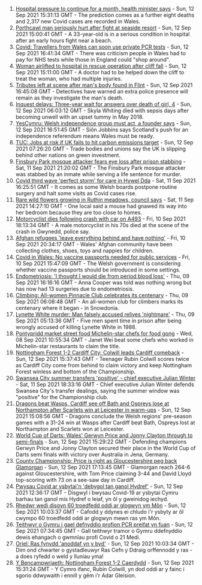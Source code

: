 1. [Hospital pressure to continue for a month, health minister says](https://www.bbc.co.uk/news/uk-wales-58535611?at_medium=RSS&at_campaign=KARANGA) - Sun, 12 Sep 2021 15:31:13 GMT - The prediction comes as a further eight deaths and 2,317 new Covid cases are recorded in Wales.
2. [Porthcawl man seriously hurt after fight at seaside resort](https://www.bbc.co.uk/news/uk-wales-58537841?at_medium=RSS&at_campaign=KARANGA) - Sun, 12 Sep 2021 15:00:41 GMT - A 33-year-old is in a serious condition in hospital after an early hours fight near a beach.
3. [Covid: Travellers from Wales can soon use private PCR tests](https://www.bbc.co.uk/news/uk-wales-58532433?at_medium=RSS&at_campaign=KARANGA) - Sun, 12 Sep 2021 16:41:34 GMT - There was criticism people in Wales had to pay for NHS tests while those in England could "shop around".
4. [Woman airlifted to hospital in rescue operation after cliff fall](https://www.bbc.co.uk/news/uk-wales-58535604?at_medium=RSS&at_campaign=KARANGA) - Sun, 12 Sep 2021 15:11:00 GMT - A doctor had to be helped down the cliff to treat the woman, who had multiple injuries.
5. [Tributes left at scene after man's body found in Flint](https://www.bbc.co.uk/news/uk-wales-58535603?at_medium=RSS&at_campaign=KARANGA) - Sun, 12 Sep 2021 16:45:08 GMT - Detectives have warned an extra police presence will remain as they investigate the man's death.
6. [Inquest delays: Three-year wait for answers over death of girl, 4](https://www.bbc.co.uk/news/uk-wales-57657960?at_medium=RSS&at_campaign=KARANGA) - Sun, 12 Sep 2021 06:03:12 GMT - Skyla Whiting died with sepsis days after becoming unwell with an upset tummy in May 2018.
7. [YesCymru: Welsh independence group must act, a founder says](https://www.bbc.co.uk/news/uk-wales-politics-58519193?at_medium=RSS&at_campaign=KARANGA) - Sun, 12 Sep 2021 16:51:45 GMT - Siôn Jobbins says Scotland's push for an independence referendum means Wales must be ready.
8. [TUC: Jobs at risk if UK fails to hit carbon emissions target](https://www.bbc.co.uk/news/business-58519996?at_medium=RSS&at_campaign=KARANGA) - Sun, 12 Sep 2021 07:26:20 GMT - Trade bodies and unions say the UK is slipping behind other nations on green investment.
9. [Finsbury Park mosque attacker fears eye loss after prison stabbing](https://www.bbc.co.uk/news/uk-wales-58530744?at_medium=RSS&at_campaign=KARANGA) - Sat, 11 Sep 2021 21:20:02 GMT - The Finsbury Park mosque attacker was stabbed by an inmate while serving a life sentence for murder.
10. [Covid third wave 'perfect storm' for care in Hywel Dda](https://www.bbc.co.uk/news/uk-wales-58530738?at_medium=RSS&at_campaign=KARANGA) - Sat, 11 Sep 2021 16:25:51 GMT - It comes as some Welsh boards postpone routine surgery and halt some visits as Covid cases rise.
11. [Rare wild flowers growing in Ruthin meadows, council says](https://www.bbc.co.uk/news/uk-wales-58491003?at_medium=RSS&at_campaign=KARANGA) - Sat, 11 Sep 2021 14:27:10 GMT - One local said a mouse had gnawed its way into her bedroom because they are too close to homes.
12. [Motorcyclist dies following crash with car on A493](https://www.bbc.co.uk/news/uk-wales-58523053?at_medium=RSS&at_campaign=KARANGA) - Fri, 10 Sep 2021 18:13:34 GMT - A male motorcyclist in his 70s died at the scene of the crash in Gwynedd, police say.
13. [Afghan refugees 'leave everything behind and have nothing'](https://www.bbc.co.uk/news/uk-wales-58523870?at_medium=RSS&at_campaign=KARANGA) - Fri, 10 Sep 2021 20:34:17 GMT - Wales' Afghan community have been collecting clothes, shoes, toys and nappies for children.
14. [Covid in Wales: No vaccine passports needed for public services](https://www.bbc.co.uk/news/uk-wales-58521379?at_medium=RSS&at_campaign=KARANGA) - Fri, 10 Sep 2021 15:47:09 GMT - The Welsh government is considering whether vaccine passports should be introduced in some settings.
15. [Endometriosis: 'I thought I would die from period blood loss'](https://www.bbc.co.uk/news/uk-wales-58506814?at_medium=RSS&at_campaign=KARANGA) - Thu, 09 Sep 2021 16:16:16 GMT - Anna Cooper was told was nothing wrong but has now had 13 surgeries due to endometriosis.
16. [Climbing: All-women Pinnacle Club celebrates its centenary](https://www.bbc.co.uk/news/uk-wales-58496185?at_medium=RSS&at_campaign=KARANGA) - Thu, 09 Sep 2021 06:08:48 GMT - An all-women club for climbers marks its centenary where it began - in Snowdonia.
17. [Lynette White murder: Man falsely accused relives 'nightmare'](https://www.bbc.co.uk/news/uk-wales-58493595?at_medium=RSS&at_campaign=KARANGA) - Thu, 09 Sep 2021 05:13:36 GMT - Five men spent time in prison after being wrongly accused of killing Lynette White in 1988.
18. [Pontypridd market street food Michelin-star chefs for food gong](https://www.bbc.co.uk/news/uk-wales-58487867?at_medium=RSS&at_campaign=KARANGA) - Wed, 08 Sep 2021 10:55:34 GMT - Janet Wei beat some chefs who worked in Michelin-star restaurants to claim the title.
19. [Nottingham Forest 1-2 Cardiff City: Colwill leads Cardiff comeback](https://www.bbc.co.uk/sport/football/58451969?at_medium=RSS&at_campaign=KARANGA) - Sun, 12 Sep 2021 15:37:43 GMT - Teenager Rubin Colwill scores twice as Cardiff City come from behind to claim victory and keep Nottingham Forest winless and bottom of the Championship.
20. [Swansea City summer transfers 'positive' - chief executive Julian Winter](https://www.bbc.co.uk/sport/football/58530968?at_medium=RSS&at_campaign=KARANGA) - Sat, 11 Sep 2021 18:33:16 GMT - Chief executive Julian Winter defends Swansea City's transfer dealings, saying the summer window was "positive" for the Championship club.
21. [Dragons beat Wasps, Cardiff see off Bath and Ospreys lose at Northampton after Scarlets win at Leicester in warm-ups](https://www.bbc.co.uk/sport/rugby-union/58506819?at_medium=RSS&at_campaign=KARANGA) - Sun, 12 Sep 2021 15:08:56 GMT - Dragons conclude the Welsh regions' pre-season games with a 31-24 win at Wasps after Cardiff beat Bath, Ospreys lost at Northampton and Scarlets won at Leicester.
22. [World Cup of Darts: Wales' Gerwyn Price and Jonny Clayton through to semi-finals](https://www.bbc.co.uk/sport/darts/58533293?at_medium=RSS&at_campaign=KARANGA) - Sun, 12 Sep 2021 15:29:22 GMT - Defending champions Gerwyn Price and Jonny Clayton secured their place in the World Cup of Darts semi finals with victory over Australia in Jena, Germany.
23. [County Championship: Price is right as Gloucestershire peg back Glamorgan](https://www.bbc.co.uk/sport/cricket/58537361?at_medium=RSS&at_campaign=KARANGA) - Sun, 12 Sep 2021 17:13:45 GMT - Glamorgan reach 264-6 against Gloucestershire, with Tom Price claiming 3-44 and David Lloyd top-scoring with 73 on a see-saw day in Cardiff.
24. [Pwysau Covid ar ysbytai'n 'debygol tan ganol Hydref'](https://www.bbc.co.uk/newyddion/58537398?at_medium=RSS&at_campaign=KARANGA) - Sun, 12 Sep 2021 12:36:17 GMT - Disgwyl i bwysau Covid-19 ar ysbytai Cymru barhau tan ganol mis Hydref o leiaf, yn ôl y gweinidog iechyd.
25. [Rhedwr wedi disgyn 60 troedfedd oddi ar glogwyn ym Môn](https://www.bbc.co.uk/newyddion/58531125?at_medium=RSS&at_campaign=KARANGA) - Sun, 12 Sep 2021 10:03:37 GMT - Cafodd y ddynes ei chludo i'r ysbyty ar ôl cwympo 60 troedfedd oddi ar glogwyn mewn ras ym Môn.
26. [Teithwyr o Gymru i gael defnyddio profion PCR preifat yn fuan](https://www.bbc.co.uk/newyddion/58531126?at_medium=RSS&at_campaign=KARANGA) - Sun, 12 Sep 2021 07:34:45 GMT - Gall teithwyr tramor o Gymru ddefnyddio dewis ehangach o gwmnïau profi Covid o 21 Medi.
27. [Oriel: Ras fynydd 'anoddaf yn y byd'](https://www.bbc.co.uk/newyddion/58488105?at_medium=RSS&at_campaign=KARANGA) - Sun, 12 Sep 2021 10:03:34 GMT - Dim ond chwarter o gystadleuwyr Ras Cefn y Ddraig orffennodd y ras - a does ryfedd o weld y lluniau yma!
28. [Y Bencampwriaeth: Nottingham Forest 1-2 Caerdydd](https://www.bbc.co.uk/newyddion/58538687?at_medium=RSS&at_campaign=KARANGA) - Sun, 12 Sep 2021 15:31:24 GMT - Y Cymro ifanc, Rubin Colwill, yn dod oddi ar y fainc i sgorio ddwywaith i ennill y gêm i'r Adar Gleision.
